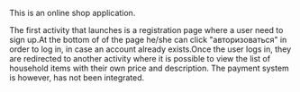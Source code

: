 This is an online shop application.

The first activity that launches is a registration page where a user need to sign up.At the bottom of of the page he/she
can click "авторизоваться" in order to log in, in case an account already exists.Once the user logs in, they are redirected 
to another activity where it is possible to view the list of household items with their own price and description.
The payment system is however, has not been integrated.
